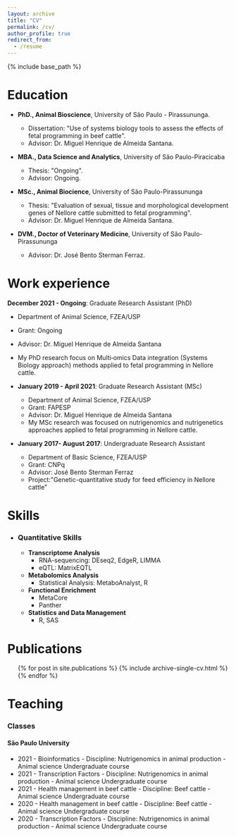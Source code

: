 ```yaml
---
layout: archive
title: "CV"
permalink: /cv/
author_profile: true
redirect_from:
  - /resume
---
```


{% include base_path %}

Education
======
* <b>PhD., Animal Bioscience</b>, University of São Paulo - Pirassununga.
  * Dissertation: "Use of systems biology tools to assess the effects of fetal programming in beef cattle".
  * Advisor: Dr. Miguel Henrique de Almeida Santana.
  
* <b>MBA., Data Science and Analytics</b>, University of São Paulo-Piracicaba
  * Thesis: "Ongoing".
  * Advisor: Ongoing. 
  
* <b>MSc., Animal Biocience</b>, University of São Paulo-Pirassununga
  * Thesis: "Evaluation of sexual, tissue and morphological development genes of Nellore cattle submitted to fetal programming".
  * Advisor: Dr. Miguel Henrique de Almeida Santana.
  
* <b>DVM., Doctor of Veterinary Medicine</b>, University of São Paulo-Pirassununga
  * Advisor: Dr. José Bento Sterman Ferraz.

Work experience
======
<b>December 2021 - Ongoing</b>: Graduate Research Assistant (PhD)
  * Department of Animal Science, FZEA/USP
  * Grant: Ongoing
  * Advisor: Dr. Miguel Henrique de Almeida Santana
  * My PhD research focus on Multi‐omics Data integration (Systems Biology approach) methods applied to fetal programming in Nellore cattle.
  
* <b>January 2019 - April 2021</b>: Graduate Research Assistant (MSc) 
  * Department of Animal Science, FZEA/USP
  * Grant: FAPESP
  * Advisor: Dr. Miguel Henrique de Almeida Santana
  * My MSc research was focused on nutrigenomics and nutrigenetics approaches applied to fetal programming in Nellore cattle. 
  
* <b>January 2017- August 2017</b>: Undergraduate Research Assistant
  * Department of Basic Science, FZEA/USP
  * Grant:	CNPq
  * Advisor: José Bento Sterman Ferraz
  * Project:"Genetic-quantitative study for feed efficiency in Nellore cattle"
  
Skills
======
* ### Quantitative Skills
  * <b>Transcriptome Analysis</b>
    * RNA-sequencing: DEseq2, EdgeR, LIMMA
    * eQTL: MatrixEQTL
  * <b>Metabolomics Analysis</b>
    * Statistical Analysis: MetaboAnalyst, R
  * <b>Functional Enrichment</b>
    * MetaCore
    * Panther
  * <b>Statistics and Data Management</b>
    * R, SAS
  
Publications
======
  <ul>{% for post in site.publications %}
    {% include archive-single-cv.html %}
  {% endfor %}</ul>
  
  Teaching
======
  ### Classes 

#### São Paulo University

* 2021 - Bioinformatics - Discipline: Nutrigenomics in animal production - Animal science Undergraduate course
* 2021 - Transcription Factors - Discipline: Nutrigenomics in animal production - Animal science Undergraduate course
* 2021 - Health management in beef cattle - Discipline: Beef cattle -Animal science Undergraduate course
* 2020 - Health management in beef cattle - Discipline: Beef cattle - Animal science Undergraduate course
* 2020 - Transcription Factors - Discipline: Nutrigenomics in animal production - Animal science Undergraduate course


